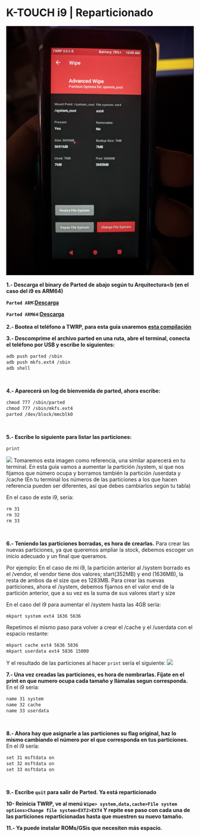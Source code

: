
# K-TOUCH i9 | Reparticionado

<img src="res/0.jpg">

<b>1.- Descarga el binary de Parted de abajo según tu Arquitectura<b (en el caso del i9 es ARM64)</b>

<b>```Parted ARM```:<a href="https://github.com/daviiid99/K-Touch_i9/raw/Parted-GUIDE/Binaries/parted_ARM.zip">Descarga</a></b>

<b>```Parted ARM64```:<a href="https://github.com/daviiid99/K-Touch_i9/raw/Parted-GUIDE/Binaries/parted_ARM64.zip">Descarga</a></b>
<br/>
<br/>
<b>2.- Bootea el teléfono a TWRP, para esta guía usaremos <b><a href="https://github.com/daviiid99/K-Touch_i9/raw/Parted-GUIDE/Binaries/parted_recovery.img">esta compilación</a></b></b>
<br/>

<b>3.- Descomprime el archivo parted en una ruta, abre el terminal, conecta el teléfono por USB y escribe lo siguientes:</b>
```
adb push parted /sbin
adb push mkfs.ext4 /sbin
adb shell
```
<br/>

<b>4.- Aparecerá un log de bienvenida de parted, ahora escribe:</b>
```
chmod 777 /sbin/parted
chmod 777 /sbin/mkfs.ext4
parted /dev/block/mmcblk0
```
<br/>

<b>5.- Escribe lo siguiente para listar las particiones:</b>
```
print
```
<img src="https://github.com/daviiid99/K-Touch_i9/blob/Parted-GUIDE/res/1.png">
Tomaremos esta imagen como referencia, una similar aparecerá en tu terminal.
En esta guía vamos a aumentar la partición /system, sí que nos fijamos que número ocupa y borramos también la partición /userdata y /cache
(En tu terminal los números de las particiones a los que hacen referencia pueden ser diferentes, así que debes cambiarlos según tu tabla)

En el caso de este i9, sería:
```
rm 31
rm 32
rm 33
```
<br/>

<b>6.- Teniendo las particiones borradas, es hora de crearlas.</b>
Para crear las nuevas particiones, ya que queremos ampliar la stock, debemos escoger un inicio adecuado y un final que queramos.

Por ejemplo:
En el caso de mi i9, la partición anterior al /system borrado es el /vendor, el vendor tiene dos valores; start(352MB) y end (1636MB), la resta de ambos da el size que es 1283MB.
Para crear las nuevas particiones, ahora el /system, debemos fijarnos en el valor end de la partición anterior, que a su vez es la suma de sus valores start y size

En el caso del i9 para aumentar el /system hasta las 4GB sería:
```
mkpart system ext4 1636 5636
```

Repetimos el mismo paso para volver a crear el /cache y el /userdata con el espacio restante:
```
mkpart cache ext4 5636 5836
mkpart userdata ext4 5836 15000
```

Y el resultado de las particiones al hacer ```print``` sería el siguiente:
<img src="https://github.com/daviiid99/K-Touch_i9/blob/Parted-GUIDE/res/2.png">
<br/>

<b>7.- Una vez creadas las particiones, es hora de nombrarlas. Fíjate en el print en que numero ocupa cada tamaño y llámalas segun corresponda.</b>
En el i9 sería:
```
name 31 system
name 32 cache
name 33 userdata
```
<br/>

<b>8.- Ahora hay que asignarle a las particiones su flag original, haz lo mismo cambiando el número por el que corresponda en tus particiones.</b>
En el i9 sería:
```
set 31 msftdata on 
set 32 msftdata on
set 33 msftdata on 
```
<br/>

<b>9.- Escribe ```quit``` para salir de Parted. Ya está reparticionado</b>
<br/>

<b>10- Reinicia TWRP, ve al menú ```Wipe> system,data,cache>File system options>Change file system>EXT2>EXT4```
  Y repite ese paso con cada una de las particiones reparticionadas hasta que muestren su nuevo tamaño.</b>
  <br/>
  
<b>11.- Ya puede instalar ROMs/GSis que necesiten más espacio.</b>
